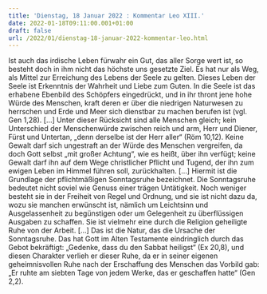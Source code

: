```yaml
---
title: 'Dienstag, 18 Januar 2022 : Kommentar Leo XIII.'
date: 2022-01-18T09:11:00.001+01:00
draft: false
url: /2022/01/dienstag-18-januar-2022-kommentar-leo.html
---
```


Ist auch das irdische Leben fürwahr ein Gut, das aller Sorge wert ist, so besteht doch in ihm nicht das höchste uns gesetzte Ziel. Es hat nur als Weg, als Mittel zur Erreichung des Lebens der Seele zu gelten. Dieses Leben der Seele ist Erkenntnis der Wahrheit und Liebe zum Guten. In die Seele ist das erhabene Ebenbild des Schöpfers eingedrückt, und in ihr thront jene hohe Würde des Menschen, kraft deren er über die niedrigen Naturwesen zu herrschen und Erde und Meer sich dienstbar zu machen berufen ist (vgl. Gen 1,28). \[…\] Unter dieser Rücksicht sind alle Menschen gleich; kein Unterschied der Menschenwürde zwischen reich und arm, Herr und Diener, Fürst und Untertan, „denn derselbe ist der Herr aller“ (Röm 10,12). Keine Gewalt darf sich ungestraft an der Würde des Menschen vergreifen, da doch Gott selbst „mit großer Achtung“, wie es heißt, über ihn verfügt; keine Gewalt darf ihn auf dem Wege christlicher Pflicht und Tugend, der ihn zum ewigen Leben im Himmel führen soll, zurückhalten. \[…\] Hiermit ist die Grundlage der pflichtmäßigen Sonntagsruhe bezeichnet. Die Sonntagsruhe bedeutet nicht soviel wie Genuss einer trägen Untätigkeit. Noch weniger besteht sie in der Freiheit von Regel und Ordnung, und sie ist nicht dazu da, wozu sie manchen erwünscht ist, nämlich um Leichtsinn und Ausgelassenheit zu begünstigen oder um Gelegenheit zu überflüssigen Ausgaben zu schaffen. Sie ist vielmehr eine durch die Religion geheiligte Ruhe von der Arbeit. \[…\] Das ist die Natur, das die Ursache der Sonntagsruhe. Das hat Gott im Alten Testamente eindringlich durch das Gebot bekräftigt: „Gedenke, dass du den Sabbat heiligst“ (Ex 20,8), und diesen Charakter verlieh er dieser Ruhe, da er in seiner eigenen geheimnisvollen Ruhe nach der Erschaffung des Menschen das Vorbild gab: „Er ruhte am siebten Tage von jedem Werke, das er geschaffen hatte“ (Gen 2,2).